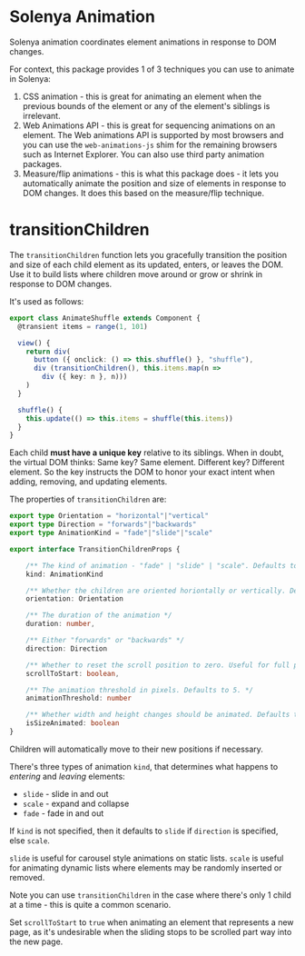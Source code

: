 # Solenya Animation

Solenya animation coordinates element animations in response to DOM changes.

For context, this package provides 1 of 3 techniques you can use to animate in Solenya:

1) CSS animation - this is great for animating an element when the previous bounds of the element or any of the element's siblings is irrelevant.
2) Web Animations API - this is great for sequencing animations on an element. The Web animations API is supported by most browsers and you can use the `web-animations-js` shim for the remaining browsers such as Internet Explorer. You can also use third party animation packages.
3) Measure/flip animations - this is what this package does - it lets you automatically animate the position and size of elements in response to DOM changes. It does this based on the measure/flip technique.

# transitionChildren

The `transitionChildren` function lets you gracefully transition the position and size of each child element as its updated, enters, or leaves the DOM. Use it to build lists where children move around or grow or shrink in response to DOM changes.

It's used as follows:

```typescript
export class AnimateShuffle extends Component {
  @transient items = range(1, 101)

  view() {
    return div(
      button ({ onclick: () => this.shuffle() }, "shuffle"),
      div (transitionChildren(), this.items.map(n =>
        div ({ key: n }, n)))
    )
  }

  shuffle() {
    this.update(() => this.items = shuffle(this.items))
  }
}
```
Each child **must have a unique key** relative to its siblings. When in doubt, the virtual DOM thinks: Same key? Same element. Different key? Different element. So the key instructs the DOM to honor your exact intent when adding, removing, and updating elements.

The properties of `transitionChildren` are:

```typescript
export type Orientation = "horizontal"|"vertical"
export type Direction = "forwards"|"backwards"
export type AnimationKind = "fade"|"slide"|"scale"

export interface TransitionChildrenProps {    

    /** The kind of animation - "fade" | "slide" | "scale". Defaults to "slide" if direction is specified, else "scale". */
    kind: AnimationKind

    /** Whether the children are oriented horiontally or vertically. Defaults to "vertical" */
    orientation: Orientation

    /** The duration of the animation */
    duration: number,

    /** Either "forwards" or "backwards" */
    direction: Direction

    /** Whether to reset the scroll position to zero. Useful for full page animations. */
    scrollToStart: boolean,

    /** The animation threshold in pixels. Defaults to 5. */
    animationThreshold: number

    /** Whether width and height changes should be animated. Defaults to false. */
    isSizeAnimated: boolean
}
```

Children will automatically move to their new positions if necessary.

There's three types of animation `kind`, that determines what happens to *entering* and *leaving* elements:

* `slide` - slide in and out
* `scale` - expand and collapse
* `fade` - fade in and out

If `kind` is not specified, then it defaults to `slide` if `direction` is specified, else `scale`.

`slide` is useful for carousel style animations on static lists. `scale` is useful for animating dynamic lists where elements may be randomly inserted or removed.

Note you can use `transitionChildren` in the case where there's only 1 child at a time - this is quite a common scenario.

Set `scrollToStart` to `true` when animating an element that represents a new page, as it's undesirable when the sliding stops to be scrolled part way into the new page.